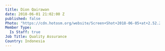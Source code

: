 ```yaml
---
title: Dion Qairawan
date: 2018-06-01 21:02:00 Z
published: false
Photo: "https://cdn.hotosm.org/website/Screen+Shot+2018-06-05+at+2.52.29+PM.png"
Member Type:
  Is Staff: true
Job Title: Quality Assurance
Country: Indonesia
---
```


